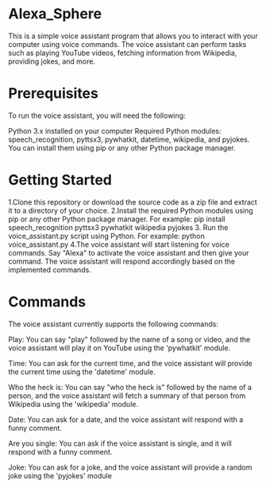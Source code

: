 # Alexa_Sphere
This is a simple voice assistant program that allows you to interact with your computer using voice commands. The voice assistant can perform tasks such as playing YouTube videos, fetching information from Wikipedia, providing jokes, and more.

# Prerequisites
To run the voice assistant, you will need the following:

Python 3.x installed on your computer
Required Python modules: speech_recognition, pyttsx3, pywhatkit, datetime, wikipedia, and pyjokes. You can install them using pip or any other Python package manager.

# Getting Started
1.Clone this repository or download the source code as a zip file and extract it to a directory of your choice.
2.Install the required Python modules using pip or any other Python package manager. 
For example:
    pip install speech_recognition pyttsx3 pywhatkit wikipedia pyjokes
3. Run the voice_assistant.py script using Python.
For example:
     python voice_assistant.py
4.The voice assistant will start listening for voice commands. Say "Alexa" to activate the voice assistant and then give your command. The voice assistant will respond accordingly based on the implemented commands.

# Commands
The voice assistant currently supports the following commands:

Play: You can say "play" followed by the name of a song or video, and the voice assistant will play it on YouTube using the 'pywhatkit' module.

Time: You can ask for the current time, and the voice assistant will provide the current time using the 'datetime' module.

Who the heck is: You can say "who the heck is" followed by the name of a person, and the voice assistant will fetch a summary of that person from Wikipedia using the 'wikipedia' module.

Date: You can ask for a date, and the voice assistant will respond with a funny comment.

Are you single: You can ask if the voice assistant is single, and it will respond with a funny comment.

Joke: You can ask for a joke, and the voice assistant will provide a random joke using the 'pyjokes' module



